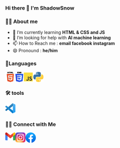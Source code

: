 ### Hi there 👋 I'm ShadowSnow 

### 👨‍💻 About me
- 🌱 I’m currently learning **HTML & CSS and JS**
- 🤔 I’m looking for help with **AI machine learning**
- 📫 How to Reach me : **email facebook instagram**
- 😄 Pronound : **he/him** 
### 📐Languages

<a href="https://www.w3schools.com/html/"><img align="left" height="32px" width="32px" alt="HTML logo" src="https://github.com/donut9164/donut9164/blob/main/html.png"></a>

<a href="https://www.w3schools.com/css/"><img align="left" height="32px" width="25px" alt="CSS logo" src="https://github.com/donut9164/donut9164/blob/main/css.png"></a>

<a href="https://www.javascript.com/"><img align="left" height="32px" width="32px" alt="JS logo" src="https://github.com/donut9164/donut9164/blob/main/js.png"></a>

<a href="https://www.python.org/"><img align="left" height="32px" width="32px" alt="Python logo" src="https://github.com/donut9164/donut9164/blob/main/python.png"></a>

<br/><br/>

### 🛠 tools
<a href="https://code.visualstudio.com"><img align="left" height="32px" width="32px" alt="vscode" src="https://github.com/donut9164/donut9164/blob/main/vscode.png"></a>

<br/><br/>

### 🤝🏻 Connect with Me
<a href="mailto:9164kko@gmail.com"><img align="left" height="25px" width="32px" top="3px" alt="vscode" src="https://github.com/donut9164/donut9164/blob/main/gmail.png"></a>

<a href="https://www.instagram.com/shadoww_ssnow/"><img align="left" height="32px" width="32px" alt="instagram" src="https://github.com/donut9164/donut9164/blob/main/instagram.png"></a>

<a href="https://www.facebook.com/ShadowWSsnow"><img align="left" height="33px" width="33px" alt="facebook" src="https://github.com/donut9164/donut9164/blob/main/facebook.png"></a>

<!--
**donut9164/donut9164** is a ✨ _special_ ✨ repository because its `README.md` (this file) appears on your GitHub profile.

Here are some ideas to get you started:

- 🔭 I’m currently working on ...
- 🌱 I’m currently learning ...
- 👯 I’m looking to collaborate on ...
- 🤔 I’m looking for help with ...
- 💬 Ask me about ...
- 📫 How to reach me: ...
- 😄 Pronouns: ...
- ⚡ Fun fact: ...
-->
